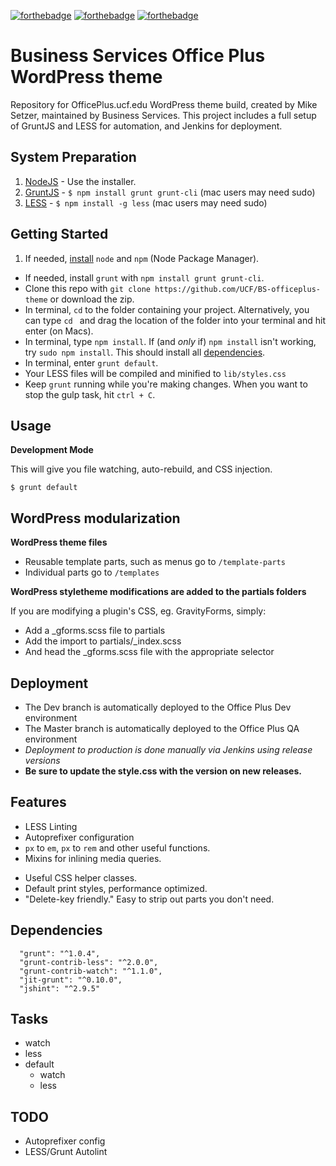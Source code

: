[![forthebadge](https://forthebadge.com/images/badges/built-with-wordpress.svg)](http://forthebadge.com) 
[![forthebadge](https://forthebadge.com/images/badges/contains-cat-gifs.svg)](http://forthebadge.com)
[![forthebadge](https://forthebadge.com/images/badges/uses-css.svg)](http://forthebadge.com)

# Business Services Office Plus WordPress theme
Repository for OfficePlus.ucf.edu WordPress theme build, created by Mike Setzer, maintained by Business Services.
This project includes a full setup of GruntJS and LESS for automation, and Jenkins for deployment.

## System Preparation
1. [NodeJS](https://nodejs.org) - Use the installer.
2. [GruntJS](https://github.com/gruntjs/grunt) - `$ npm install grunt grunt-cli` (mac users may need sudo)
3. [LESS](https://github.com/less/less.js) - `$ npm install -g less` (mac users may need sudo)

## Getting Started
1. If needed, [install](http://blog.nodeknockout.com/post/65463770933/how-to-install-node-js-and-npm) `node` and `npm` (Node Package Manager).
- If needed, install `grunt` with `npm install grunt grunt-cli`.
- Clone this repo with `git clone https://github.com/UCF/BS-officeplus-theme` or download the zip.
- In terminal, `cd` to the folder containing your project. Alternatively, you can type `cd ` and drag the location of the folder into your terminal and hit enter (on Macs).
- In terminal, type `npm install`. If (and _only_ if) `npm install` isn't working, try `sudo npm install`. This should install all [dependencies](#dependencies).
- In terminal, enter `grunt default`.
- Your LESS files will be compiled and minified to `lib/styles.css`
- Keep `grunt` running while you're making changes. When you want to stop the gulp task, hit `ctrl + C`.

## Usage
**Development Mode**

This will give you file watching, auto-rebuild, and CSS injection.

```shell
$ grunt default
```
## WordPress modularization

**WordPress theme files**

- Reusable template parts, such as menus go to `/template-parts`
- Individual parts go to `/templates`

**WordPress styletheme modifications are added to the partials folders**

If you are modifying a plugin's CSS, eg. GravityForms, simply:
- Add a _gforms.scss file to partials
- Add the import to partials/_index.scss
- And head the _gforms.scss file with the appropriate selector

## Deployment 
- The Dev branch is automatically deployed to the Office Plus Dev environment
- The Master branch is automatically deployed to the Office Plus QA environment
- *Deployment to production is done manually via Jenkins using release versions*
- **Be sure to update the style.css with the version on new releases.**

## Features
- LESS Linting
- Autoprefixer configuration
- `px` to `em`, `px` to `rem` and other useful functions.
- Mixins for inlining media queries.
* Useful CSS helper classes.
* Default print styles, performance optimized.
* "Delete-key friendly." Easy to strip out parts you don't need.

## Dependencies
```
  "grunt": "^1.0.4",
  "grunt-contrib-less": "^2.0.0",
  "grunt-contrib-watch": "^1.1.0",
  "jit-grunt": "^0.10.0",
  "jshint": "^2.9.5"
```

## Tasks
- watch
- less
- default
  - watch
  - less

## TODO
- Autoprefixer config
- LESS/Grunt Autolint
